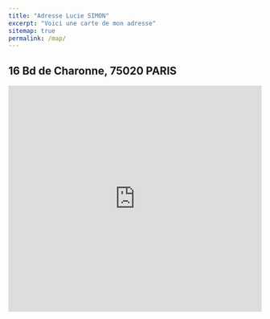 ```yaml
---
title: "Adresse Lucie SIMON"
excerpt: "Voici une carte de mon adresse"
sitemap: true
permalink: /map/
---
```



## 16 Bd de Charonne, 75020 PARIS

<iframe
  width="100%"
  height="450"
  frameborder="0" style="border:0"
  src="https://www.google.com/maps/embed/v1/place?key=AIzaSyAzfbvvQ22GWNTMFCf4Pibwwd79FjeePDo
    &q=16 Bd de Charonne, 75020 PARIS" allowfullscreen>
</iframe>